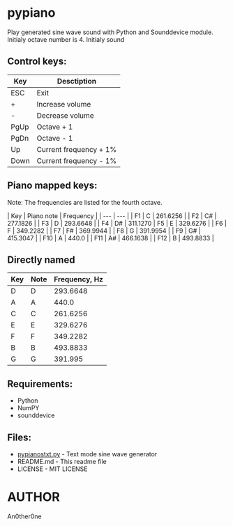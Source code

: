 # pypiano

Play generated sine wave sound with Python and Sounddevice module.
Initialy octave number is 4.
Initialy sound 

## Control keys:

| Key | Desctiption |
| --- | --- |
| ESC | Exit |
| + | Increase volume |
| - | Decrease volume |
| PgUp | Octave + 1 |
| PgDn | Octave - 1 |
| Up | Current frequency + 1% |
| Down | Current frequency - 1% |

## Piano mapped keys:

Note: The frequencies are listed for the fourth octave.

| Key | Piano note | Frequency |
| --- | --- |
| F1 | C | 261.6256 |
| F2 | C# | 277.1826 |
| F3 | D | 293.6648 |
| F4 | D# | 311.1270
| F5 | E | 329.6276 |
| F6 | F | 349.2282 |
| F7 | F# | 369.9944 |
| F8 | G | 391.9954 |
| F9 | G# | 415.3047 |
| F10 | A | 440.0 |
| F11 | A# | 466.1638 |
| F12 | B | 493.8833 |

## Directly named

| Key | Note | Frequency, Hz |
| --- | --- | --- |
| D | D | 293.6648 |
| A | A | 440.0 | 
| C | C | 261.6256 |
| E | E | 329.6276 |
| F | F | 349.2282 |
| B | B | 493.8833 |
| G | G | 391.995 |


## Requirements:

* Python
* NumPY
* sounddevice

## Files:
	
* [pypianostxt.py](pypianostxt.py) - Text mode sine wave generator
* README.md - This readme file
* LICENSE - MIT LICENSE

# AUTHOR
   An0ther0ne
